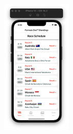 <img src="https://github.com/karimsammouri/MU-CSE-382/blob/main/Final%20Project%20-%20FormulaStandings/Screenshots/RacesPage.png" width="200">
